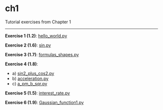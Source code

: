 # ch1

Tutorial exercises from Chapter 1

---

**Exercise 1 (1.2)**: [hello_world.py](hello_world.py)

**Exercise 2 (1.6)**: [sin.py](sin.py)

**Exercise 3 (1.7)**: [formulas_shapes.py](formulas_shapes.py)

**Exercise 4 (1.8)**:
- a) [sin2_plus_cos2.py](sin2_plus_cos2.py)
- b) [acceleration.py](acceleration.py)
- c) [a_pm_b_sqr.py](a_pm_b_sqr.py)

**Exercise 5 (1.5)**: [interest_rate.py](interest_rate.py)

**Exercise 6 (1.9)**: [Gaussian_function1.py](Gaussian_function1.py)

